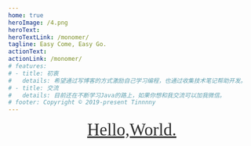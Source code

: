 ```yaml
---
home: true
heroImage: /4.png
heroText: 
heroTextLink: /monomer/
tagline: Easy Come, Easy Go.
actionText: 
actionLink: /monomer/
# features:
# - title: 初衷
#   details: 希望通过写博客的方式激励自己学习编程，也通过收集技术笔记帮助开发。
# - title: 交流
#   details: 目前还在不断学习Java的路上，如果你想和我交流可以加我微信。
# footer: Copyright © 2019-present Tinnnny
---
```

<div style="height:500px;margin-top: 0px;text-align: center">
    <a style="font-size: 35px;color: #2d2d2d;font-family: 'Adobe 宋体 Std L'" href="frontpage/index.html">Hello,World.</a>
</div>


